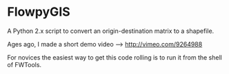 FlowpyGIS
=========

A Python 2.x script to convert an origin-destination matrix to a shapefile.

Ages ago, I made a short demo video --> http://vimeo.com/9264988

For novices the easiest way to get this code rolling is to run it from the shell of FWTools.
